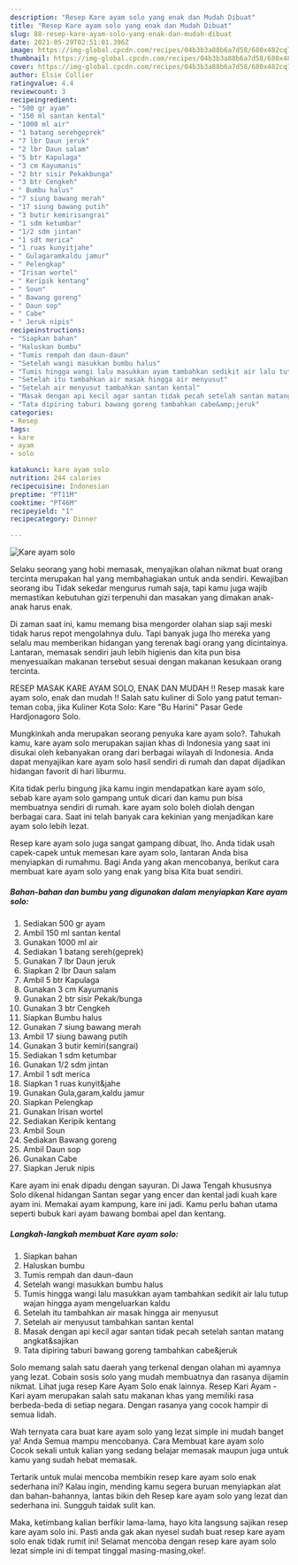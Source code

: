 ```yaml
---
description: "Resep Kare ayam solo yang enak dan Mudah Dibuat"
title: "Resep Kare ayam solo yang enak dan Mudah Dibuat"
slug: 88-resep-kare-ayam-solo-yang-enak-dan-mudah-dibuat
date: 2021-05-29T02:51:01.396Z
image: https://img-global.cpcdn.com/recipes/04b3b3a88b6a7d58/680x482cq70/kare-ayam-solo-foto-resep-utama.jpg
thumbnail: https://img-global.cpcdn.com/recipes/04b3b3a88b6a7d58/680x482cq70/kare-ayam-solo-foto-resep-utama.jpg
cover: https://img-global.cpcdn.com/recipes/04b3b3a88b6a7d58/680x482cq70/kare-ayam-solo-foto-resep-utama.jpg
author: Elsie Collier
ratingvalue: 4.4
reviewcount: 3
recipeingredient:
- "500 gr ayam"
- "150 ml santan kental"
- "1000 ml air"
- "1 batang serehgeprek"
- "7 lbr Daun jeruk"
- "2 lbr Daun salam"
- "5 btr Kapulaga"
- "3 cm Kayumanis"
- "2 btr sisir Pekakbunga"
- "3 btr Cengkeh"
- " Bumbu halus"
- "7 siung bawang merah"
- "17 siung bawang putih"
- "3 butir kemirisangrai"
- "1 sdm ketumbar"
- "1/2 sdm jintan"
- "1 sdt merica"
- "1 ruas kunyitjahe"
- " Gulagaramkaldu jamur"
- " Pelengkap"
- "Irisan wortel"
- " Keripik kentang"
- " Soun"
- " Bawang goreng"
- " Daun sop"
- " Cabe"
- " Jeruk nipis"
recipeinstructions:
- "Siapkan bahan"
- "Haluskan bumbu"
- "Tumis rempah dan daun-daun"
- "Setelah wangi masukkan bumbu halus"
- "Tumis hingga wangi lalu masukkan ayam tambahkan sedikit air lalu tutup wajan hingga ayam mengeluarkan kaldu"
- "Setelah itu tambahkan air masak hingga air menyusut"
- "Setelah air menyusut tambahkan santan kental"
- "Masak dengan api kecil agar santan tidak pecah setelah santan matang angkat&amp;sajikan"
- "Tata dipiring taburi bawang goreng tambahkan cabe&amp;jeruk"
categories:
- Resep
tags:
- kare
- ayam
- solo

katakunci: kare ayam solo 
nutrition: 244 calories
recipecuisine: Indonesian
preptime: "PT11M"
cooktime: "PT46M"
recipeyield: "1"
recipecategory: Dinner

---
```



![Kare ayam solo](https://img-global.cpcdn.com/recipes/04b3b3a88b6a7d58/680x482cq70/kare-ayam-solo-foto-resep-utama.jpg)

Selaku seorang yang hobi memasak, menyajikan olahan nikmat buat orang tercinta merupakan hal yang membahagiakan untuk anda sendiri. Kewajiban seorang ibu Tidak sekedar mengurus rumah saja, tapi kamu juga wajib memastikan kebutuhan gizi terpenuhi dan masakan yang dimakan anak-anak harus enak.

Di zaman  saat ini, kamu memang bisa mengorder olahan siap saji meski tidak harus repot mengolahnya dulu. Tapi banyak juga lho mereka yang selalu mau memberikan hidangan yang terenak bagi orang yang dicintainya. Lantaran, memasak sendiri jauh lebih higienis dan kita pun bisa menyesuaikan makanan tersebut sesuai dengan makanan kesukaan orang tercinta. 

RESEP MASAK KARE AYAM SOLO, ENAK DAN MUDAH !! Resep masak kare ayam solo, enak dan mudah !! Salah satu kuliner di Solo yang patut teman-teman coba, jika Kuliner Kota Solo: Kare &#34;Bu Harini&#34; Pasar Gede Hardjonagoro Solo.

Mungkinkah anda merupakan seorang penyuka kare ayam solo?. Tahukah kamu, kare ayam solo merupakan sajian khas di Indonesia yang saat ini disukai oleh kebanyakan orang dari berbagai wilayah di Indonesia. Anda dapat menyajikan kare ayam solo hasil sendiri di rumah dan dapat dijadikan hidangan favorit di hari liburmu.

Kita tidak perlu bingung jika kamu ingin mendapatkan kare ayam solo, sebab kare ayam solo gampang untuk dicari dan kamu pun bisa membuatnya sendiri di rumah. kare ayam solo boleh diolah dengan berbagai cara. Saat ini telah banyak cara kekinian yang menjadikan kare ayam solo lebih lezat.

Resep kare ayam solo juga sangat gampang dibuat, lho. Anda tidak usah capek-capek untuk memesan kare ayam solo, lantaran Anda bisa menyiapkan di rumahmu. Bagi Anda yang akan mencobanya, berikut cara membuat kare ayam solo yang enak yang bisa Kita buat sendiri.

<!--inarticleads1-->

##### Bahan-bahan dan bumbu yang digunakan dalam menyiapkan Kare ayam solo:

1. Sediakan 500 gr ayam
1. Ambil 150 ml santan kental
1. Gunakan 1000 ml air
1. Sediakan 1 batang sereh(geprek)
1. Gunakan 7 lbr Daun jeruk
1. Siapkan 2 lbr Daun salam
1. Ambil 5 btr Kapulaga
1. Gunakan 3 cm Kayumanis
1. Gunakan 2 btr sisir Pekak/bunga
1. Gunakan 3 btr Cengkeh
1. Siapkan  Bumbu halus
1. Gunakan 7 siung bawang merah
1. Ambil 17 siung bawang putih
1. Gunakan 3 butir kemiri(sangrai)
1. Sediakan 1 sdm ketumbar
1. Gunakan 1/2 sdm jintan
1. Ambil 1 sdt merica
1. Siapkan 1 ruas kunyit&amp;jahe
1. Gunakan  Gula,garam,kaldu jamur
1. Siapkan  Pelengkap
1. Gunakan Irisan wortel
1. Sediakan  Keripik kentang
1. Ambil  Soun
1. Sediakan  Bawang goreng
1. Ambil  Daun sop
1. Gunakan  Cabe
1. Siapkan  Jeruk nipis


Kare ayam ini enak dipadu dengan sayuran. Di Jawa Tengah khususnya Solo dikenal hidangan Santan segar yang encer dan kental jadi kuah kare ayam ini. Memakai ayam kampung, kare ini jadi. Kamu perlu bahan utama seperti bubuk kari ayam bawang bombai apel dan kentang. 

<!--inarticleads2-->

##### Langkah-langkah membuat Kare ayam solo:

1. Siapkan bahan
1. Haluskan bumbu
1. Tumis rempah dan daun-daun
1. Setelah wangi masukkan bumbu halus
1. Tumis hingga wangi lalu masukkan ayam tambahkan sedikit air lalu tutup wajan hingga ayam mengeluarkan kaldu
1. Setelah itu tambahkan air masak hingga air menyusut
1. Setelah air menyusut tambahkan santan kental
1. Masak dengan api kecil agar santan tidak pecah setelah santan matang angkat&amp;sajikan
1. Tata dipiring taburi bawang goreng tambahkan cabe&amp;jeruk


Solo memang salah satu daerah yang terkenal dengan olahan mi ayamnya yang lezat. Cobain sosis solo yang mudah membuatnya dan rasanya dijamin nikmat. Lihat juga resep Kare Ayam Solo enak lainnya. Resep Kari Ayam - Kari ayam merupakan salah satu makanan khas yang memiliki rasa berbeda-beda di setiap negara. Dengan rasanya yang cocok hampir di semua lidah. 

Wah ternyata cara buat kare ayam solo yang lezat simple ini mudah banget ya! Anda Semua mampu mencobanya. Cara Membuat kare ayam solo Cocok sekali untuk kalian yang sedang belajar memasak maupun juga untuk kamu yang sudah hebat memasak.

Tertarik untuk mulai mencoba membikin resep kare ayam solo enak sederhana ini? Kalau ingin, mending kamu segera buruan menyiapkan alat dan bahan-bahannya, lantas bikin deh Resep kare ayam solo yang lezat dan sederhana ini. Sungguh taidak sulit kan. 

Maka, ketimbang kalian berfikir lama-lama, hayo kita langsung sajikan resep kare ayam solo ini. Pasti anda gak akan nyesel sudah buat resep kare ayam solo enak tidak rumit ini! Selamat mencoba dengan resep kare ayam solo lezat simple ini di tempat tinggal masing-masing,oke!.

